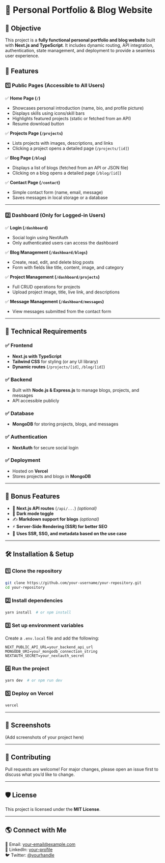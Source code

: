 # 🚀 Personal Portfolio & Blog Website

## 🎯 Objective
This project is a **fully functional personal portfolio and blog website** built with **Next.js and TypeScript**. It includes dynamic routing, API integration, authentication, state management, and deployment to provide a seamless user experience.

## 🌟 Features

### 1️⃣ **Public Pages (Accessible to All Users)**
✅ **Home Page (`/`)**
- Showcases personal introduction (name, bio, and profile picture)
- Displays skills using icons/skill bars
- Highlights featured projects (static or fetched from an API)
- Resume download button

✅ **Projects Page (`/projects`)**
- Lists projects with images, descriptions, and links
- Clicking a project opens a detailed page (`/projects/[id]`)

✅ **Blog Page (`/blog`)**
- Displays a list of blogs (fetched from an API or JSON file)
- Clicking on a blog opens a detailed page (`/blog/[id]`)

✅ **Contact Page (`/contact`)**
- Simple contact form (name, email, message)
- Saves messages in local storage or a database

---
### 2️⃣ **Dashboard (Only for Logged-in Users)**
✅ **Login (`/dashboard`)**
- Social login using NextAuth
- Only authenticated users can access the dashboard

✅ **Blog Management (`/dashboard/blogs`)**
- Create, read, edit, and delete blog posts
- Form with fields like title, content, image, and category

✅ **Project Management (`/dashboard/projects`)**
- Full CRUD operations for projects
- Upload project image, title, live link, and descriptions

✅ **Message Management (`/dashboard/messages`)**
- View messages submitted from the contact form

---
## 🔹 **Technical Requirements**

### ✅ **Frontend**
- **Next.js with TypeScript**
- **Tailwind CSS** for styling (or any UI library)
- **Dynamic routes** (`/projects/[id]`, `/blog/[id]`)

### ✅ **Backend**
- Built with **Node.js & Express.js** to manage blogs, projects, and messages
- API accessible publicly

### ✅ **Database**
- **MongoDB** for storing projects, blogs, and messages

### ✅ **Authentication**
- **NextAuth** for secure social login

### ✅ **Deployment**
- Hosted on **Vercel**
- Stores projects and blogs in **MongoDB**

---
## 🎁 **Bonus Features**
- 🔹 **Next.js API routes** (`/api/...`) *(optional)*
- 🌙 **Dark mode toggle**
- ✍️ **Markdown support for blogs** *(optional)*
- ⚡ **Server-Side Rendering (SSR) for better SEO**
- 📡 **Uses SSR, SSG, and metadata based on the use case**

---
## 🛠️ **Installation & Setup**

### 1️⃣ **Clone the repository**
```sh
git clone https://github.com/your-username/your-repository.git
cd your-repository
```

### 2️⃣ **Install dependencies**
```sh
yarn install  # or npm install
```

### 3️⃣ **Set up environment variables**
Create a `.env.local` file and add the following:
```
NEXT_PUBLIC_API_URL=your_backend_api_url
MONGODB_URI=your_mongodb_connection_string
NEXTAUTH_SECRET=your_nextauth_secret
```

### 4️⃣ **Run the project**
```sh
yarn dev  # or npm run dev
```

### 5️⃣ **Deploy on Vercel**
```sh
vercel
```

---
## 📸 **Screenshots**
(Add screenshots of your project here)

---
## 🤝 **Contributing**
Pull requests are welcome! For major changes, please open an issue first to discuss what you’d like to change.

---
## 🛡️ **License**
This project is licensed under the **MIT License**.

---
## 🌎 **Connect with Me**
📧 Email: your-email@example.com  
🔗 LinkedIn: [your-profile](https://linkedin.com/in/your-profile)  
🐦 Twitter: [@yourhandle](https://twitter.com/yourhandle)

